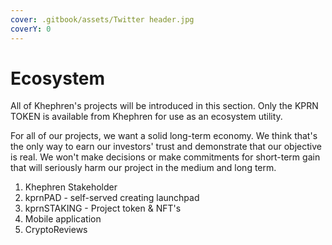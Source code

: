 ```yaml
---
cover: .gitbook/assets/Twitter header.jpg
coverY: 0
---
```


# Ecosystem

All of Khephren's projects will be introduced in this section. Only the KPRN TOKEN is available from Khephren for use as an ecosystem utility.

For all of our projects, we want a solid long-term economy. We think that's the only way to earn our investors' trust and demonstrate that our objective is real. We won't make decisions or make commitments for short-term gain that will seriously harm our project in the medium and long term.





1. Khephren Stakeholder
2. kprnPAD - self-served creating launchpad
3. kprnSTAKING -  Project token & NFT's&#x20;
4. Mobile application
5. CryptoReviews





